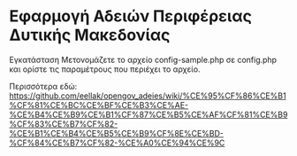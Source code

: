# Εφαρμογή Αδειών Περιφέρειας Δυτικής Μακεδονίας

Εγκατάσταση
Μετονομάζετε το αρχείο config-sample.php σε config.php και ορίστε τις παραμέτρους που περιέχει το αρχείο.

Περισσότερα εδώ: https://github.com/eellak/opengov_adeies/wiki/%CE%95%CF%86%CE%B1%CF%81%CE%BC%CE%BF%CE%B3%CE%AE-%CE%B4%CE%B9%CE%B1%CF%87%CE%B5%CE%AF%CF%81%CE%B9%CF%83%CE%B7%CF%82-%CE%B1%CE%B4%CE%B5%CE%B9%CF%8E%CE%BD-%CF%84%CE%B7%CF%82-%CE%A0%CE%94%CE%9C
